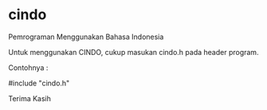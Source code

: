 # cindo
Pemrograman Menggunakan Bahasa Indonesia

Untuk menggunakan  CINDO, cukup masukan cindo.h pada header program.

Contohnya :

#include "cindo.h"

Terima Kasih  
